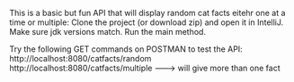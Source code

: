 This is a basic but fun API that will display random cat facts eitehr one at a time or multiple:
Clone the project (or download zip) and open it in IntelliJ.
Make sure jdk versions match.
Run the main method.

Try the following GET commands  on POSTMAN to test the API:
http://localhost:8080/catfacts/random <br />
http://localhost:8080/catfacts/multiple ---> will give more than one fact
